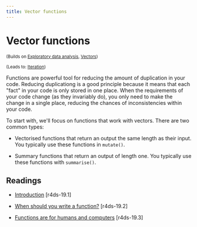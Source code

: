 ```yaml
---
title: Vector functions
---
```


<!-- Generated automatically from vector-functions.yml. Do not edit by hand -->

# Vector functions

<small>(Builds on [Exploratory data analysis](eda.md), [Vectors](vectors.md))</small>

<small>(Leads to: [Iteration](iteration.md))</small>

Functions are powerful tool for reducing the amount of duplication in your
code. Reducing duplicationg is a good principle because it means that
each "fact" in your code is only stored in one place. When the requirements
of your code change (as they invariably do), you only need to make the
change in a single place, reducing the chances of inconsistencies within
your code.

To start with, we'll focus on functions that work with vectors. There
are two common types:

* Vectorised functions that return an output the same length as their
  input. You typically use these functions in `mutate()`.

* Summary functions that return an output of length one. You typically
  use these functions with `summarise()`.

## Readings

  * [Introduction](http://r4ds.had.co.nz/functions.html#introduction-12) [r4ds-19.1]

  * [When should you write a function?](http://r4ds.had.co.nz/functions.html#when-should-you-write-a-function) [r4ds-19.2]

  * [Functions are for humans and computers](http://r4ds.had.co.nz/functions.html#functions-are-for-humans-and-computers) [r4ds-19.3]



